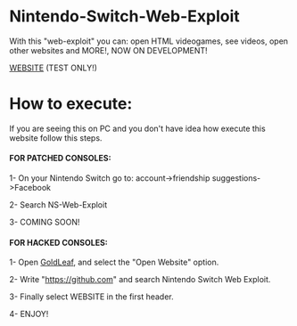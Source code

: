 # Nintendo-Switch-Web-Exploit
With this "web-exploit" you can: open HTML videogames, see videos, open other websites and MORE!, NOW ON DEVELOPMENT!

[WEBSITE](https://cosmoxdd.github.io/Nintendo-Switch-Web-Exploit/) (TEST ONLY!)

# How to execute: 

If you are seeing this on PC and you don't have idea how execute this website follow this steps.

#### FOR PATCHED CONSOLES:

1- On your Nintendo Switch go to: account->friendship suggestions->Facebook

2- Search NS-Web-Exploit

3- COMING SOON!

#### FOR HACKED CONSOLES:

1- Open [GoldLeaf](), and select the "Open Website" option.

2- Write "https://github.com" and search Nintendo Switch Web Exploit.

3- Finally select WEBSITE in the first header.

4- ENJOY!
